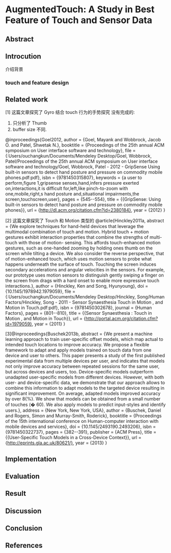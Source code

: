 # AugmentedTouch: A Study in Best Feature of Touch and Sensor Data


## Abstract


## Introcution

介绍背景

### touch and feature design

## 

## Related work

[1] 这篇文章探究了 Gyro 结合 touch 行为的手势探究
没有完成的:
1. 只分析了 Thumb
2. buffer size 不同.

@inproceedings{Goel2012,
author = {Goel, Mayank and Wobbrock, Jacob O. and Patel, Shwetak N.},
booktitle = {Proceedings of the 25th annual ACM symposium on User interface software and technology},
file = {:Users/ouchangkun/Documents/Mendeley Desktop/Goel, Wobbrock, Patel/Proceedings of the 25th annual ACM symposium on User interface software and technology/Goel, Wobbrock, Patel - 2012 - GripSense Using built-in sensors to detect hand posture and pressure on commodity mobile phones.pdf:pdf},
isbn = {9781450315807},
keywords = {a user to perform,figure 1,gripsense senses,hand,infers pressure exerted on,interactions,it is difficult for,left,like pinch-to-zoom with one,mobile,right,s hand posture and,situational impairments,the screen,touchscreen,user},
pages = {545--554},
title = {{GripSense: Using built-in sensors to detect hand posture and pressure on commodity mobile phones}},
url = {http://dl.acm.org/citation.cfm?id=2380184},
year = {2012}
}

[2] 这篇文章探究了 Touch 和 Motion 类型的
@article{Hinckley2011a,
abstract = {We explore techniques for hand-held devices that leverage the multimodal combination of touch and motion. Hybrid touch + motion gestures exhibit interaction properties that combine the strengths of multi-touch with those of motion- sensing. This affords touch-enhanced motion gestures, such as one-handed zooming by holding ones thumb on the screen while tilting a device. We also consider the reverse perspective, that of motion-enhanced touch, which uses motion sensors to probe what happens underneath the surface of touch. Touching the screen induces secondary accelerations and angular velocities in the sensors. For example, our prototype uses motion sensors to distinguish gently swiping a finger on the screen from drags with a hard onset to enable more expressive touch interactions.},
author = {Hinckley, Ken and Song, Hyunyoung},
doi = {10.1145/1978942.1979059},
file = {:Users/ouchangkun/Documents/Mendeley Desktop/Hinckley, Song/Human Factors/Hinckley, Song - 2011 - Sensor Synaesthesia Touch in Motion , and Motion in Touch.pdf:pdf},
isbn = {9781450302678},
journal = {Human Factors},
pages = {801--810},
title = {{Sensor Synaesthesia : Touch in Motion , and Motion in Touch}},
url = {http://portal.acm.org/citation.cfm?id=1979059},
year = {2011}
}

[3]@inproceedings{Buschek2013b,
abstract = {We present a machine learning approach to train user-specific offset models, which map actual to intended touch locations to improve accuracy. We propose a flexible framework to adapt and apply models trained on touch data from one device and user to others. This paper presents a study of the first published experimental data from multiple devices per user, and indicates that models not only improve accuracy between repeated sessions for the same user, but across devices and users, too. Device-specific models outperform unadapted user-specific models from different devices. However, with both user- and device-specific data, we demonstrate that our approach allows to combine this information to adapt models to the targeted device resulting in significant improvement. On average, adapted models improved accuracy by over 8{\%}. We show that models can be obtained from a small number of touches (� 60). We also apply models to predict input-styles and identify users.},
address = {New York, New York, USA},
author = {Buschek, Daniel and Rogers, Simon and Murray-Smith, Roderick},
booktitle = {Proceedings of the 15th international conference on Human-computer interaction with mobile devices and services},
doi = {10.1145/2493190.2493206},
isbn = {9781450322737},
pages = {382--391},
publisher = {ACM Press},
title = {{User-Specific Touch Models in a Cross-Device Context}},
url = {http://eprints.gla.ac.uk/80621/},
year = {2013}
}


## Implementation


## Evaluation

## Result 

## Discussion

## Conclusion

## References
